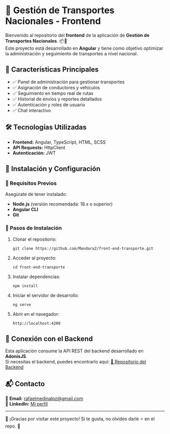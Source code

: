 <h1>🚛 Gestión de Transportes Nacionales - Frontend</h1>

<p>
  Bienvenido al repositorio del <strong>frontend</strong> de la aplicación de 
  <strong>Gestión de Transportes Nacionales</strong>. 📦🚛<br>
  Este proyecto está desarrollado en <strong>Angular</strong> y tiene como objetivo optimizar la administración y 
  seguimiento de transportes a nivel nacional.
</p>

<h2>🌟 Características Principales</h2>
<ul>
  <li>✅ Panel de administración para gestionar transportes</li>
  <li>✅ Asignación de conductores y vehículos</li>
  <li>✅ Seguimiento en tiempo real de rutas</li>
  <li>✅ Historial de envíos y reportes detallados</li>
  <li>✅ Autenticación y roles de usuario</li>
  <li>✅ Chat interactivo</li>
</ul>

<h2>🛠️ Tecnologías Utilizadas</h2>
<ul>
  <li><strong>Frontend:</strong> Angular, TypeScript, HTML, SCSS</li>
  <li><strong>API Requests:</strong> HttpClient</li>
  <li><strong>Autenticación:</strong> JWT</li>
</ul>

<h2>🚀 Instalación y Configuración</h2>

<h3>🔹 Requisitos Previos</h3>
<p>Asegúrate de tener instalado:</p>
<ul>
  <li><strong>Node.js</strong> (versión recomendada: 18.x o superior)</li>
  <li><strong>Angular CLI</strong></li>
  <li><strong>Git</strong></li>
</ul>

<h3>🔹 Pasos de Instalación</h3>
<ol>
  <li>Clonar el repositorio:
    <pre><code>git clone https://github.com/Mandara2/front-end-transporte.git</code></pre>
  </li>
  <li>Acceder al proyecto:
    <pre><code>cd front-end-transporte</code></pre>
  </li>
  <li>Instalar dependencias:
    <pre><code>npm install</code></pre>
  </li>
  <li>Iniciar el servidor de desarrollo:
    <pre><code>ng serve</code></pre>
  </li>
  <li>Abrir en el navegador:
    <pre><code>http://localhost:4200</code></pre>
  </li>
</ol>


<h2>📡 Conexión con el Backend</h2>
<p>
  Esta aplicación consume la API REST del backend desarrollado en <strong>AdonisJS</strong>. <br>
  Si necesitas el backend, puedes encontrarlo aquí:  
  <a href="https://github.com/Mandara2/ms-negocio" target="_blank">🔗 Repositorio del Backend</a>
</p>

<h2>📬 Contacto</h2>
<p>
  📧 <strong>Email:</strong> <a href="mailto:rafaelmedinalpz@gmail.com">rafaelmedinalpz@gmail.com</a><br>
  💼 <strong>LinkedIn:</strong> <a href="https://www.linkedin.com/in/rafaelmedinalopez/" target="_blank">Mi perfil</a><br>
</p>

<hr>

<p>🌟 ¡Gracias por visitar este proyecto! Si te gusta, no olvides darle ⭐ en el repo. 🚀</p>
